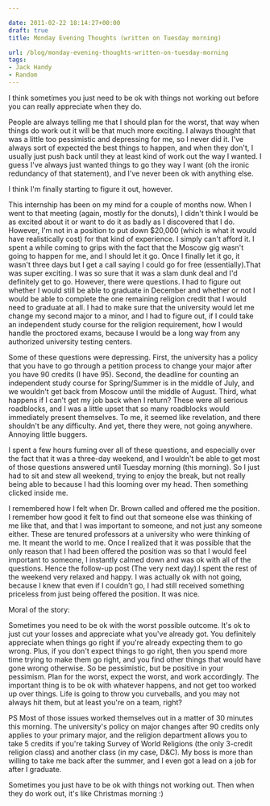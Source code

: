 ```yaml
---

date: 2011-02-22 18:14:27+00:00
draft: true
title: Monday Evening Thoughts (written on Tuesday morning)

url: /blog/monday-evening-thoughts-written-on-tuesday-morning
tags:
- Jack Handy
- Random
---
```


I think sometimes you just need to be ok with things not working out before you can really appreciate when they do.




People are always telling me that I should plan for the worst, that way when things do work out it will be that much more exciting. I always thought that was a little too pessimistic and depressing for me, so I never did it. I've always sort of expected the best things to happen, and when they don't, I usually just push back until they at least kind of work out the way I wanted. I guess I've always just wanted things to go they way I want (oh the ironic redundancy of that statement), and I've never been ok with anything else.




I think I'm finally starting to figure it out, however.




This internship has been on my mind for a couple of months now. When I went to that meeting (again, mostly for the donuts), I didn't think I would be as excited about it or want to do it as badly as I discovered that I do. However, I'm not in a position to put down $20,000 (which is what it would have realistically cost) for that kind of experience. I simply can't afford it. I spent a while coming to grips with the fact that the Moscow gig wasn't going to happen for me, and I should let it go. Once I finally let it go, it wasn't three days but I get a call saying I could go for free (essentially).That was super exciting. I was so sure that it was a slam dunk deal and I'd definitely get to go. However, there were questions. I had to figure out whether I would still be able to graduate in December and whether or not I would be able to complete the one remaining religion credit that I would need to graduate at all. I had to make sure that the university would let me change my second major to a minor, and I had to figure out, if I could take an independent study course for the religion requirement, how I would handle the proctored exams, because I would be a long way from any authorized university testing centers.




Some of these questions were depressing. First, the university has a policy that you have to go through a petition process to change your major after you have 90 credits (I have 95). Second, the deadline for counting an independent study course for Spring/Summer is in the middle of July, and we wouldn't get back from Moscow until the middle of August. Third, what happens if I can't get my job back when I return? These were all serious roadblocks, and I was a little upset that so many roadblocks would immediately present themselves. To me, it seemed like revelation, and there shouldn't be any difficulty. And yet, there they were, not going anywhere. Annoying little buggers.




I spent a few hours fuming over all of these questions, and especially over the fact that it was a three-day weekend, and I wouldn't be able to get most of those questions answered until Tuesday morning (this morning). So I just had to sit and stew all weekend, trying to enjoy the break, but not really being able to because I had this looming over my head. Then something clicked inside me.




I remembered how I felt when Dr. Brown called and offered me the position. I remember how good it felt to find out that someone else was thinking of me like that, and that I was important to someone, and not just any someone either. These are tenured professors at a university who were thinking of me. It meant the world to me. Once I realized that it was possible that the only reason that I had been offered the position was so that I would feel important to someone, I instantly calmed down and was ok with all of the questions. Hence the follow-up post (The very next day).I spent the rest of the weekend very relaxed and happy. I was actually ok with not going, because I knew that even if I couldn't go, I had still received something priceless from just being offered the position. It was nice.




Moral of the story:




Sometimes you need to be ok with the worst possible outcome. It's ok to just cut your losses and appreciate what you've already got. You definitely appreciate when things go right if you're already expecting them to go wrong. Plus, if you don't expect things to go right, then you spend more time trying to make them go right, and you find other things that would have gone wrong otherwise. So be pessimistic, but be positive in your pessimism. Plan for the worst, expect the worst, and work accordingly. The important thing is to be ok with whatever happens, and not get too worked up over things. Life is going to throw you curveballs, and you may not always hit them, but at least you're on a team, right?




PS Most of those issues worked themselves out in a matter of 30 minutes this morning. The university's policy on major changes after 90 credits only applies to your primary major, and the religion department allows you to take 5 credits if you're taking Survey of World Religions (the only 3-credit religion class) and another class (in my case, D&C). My boss is more than willing to take me back after the summer, and I even got a lead on a job for after I graduate.




Sometimes you just have to be ok with things not working out. Then when they do work out, it's like Christmas morning :) 
